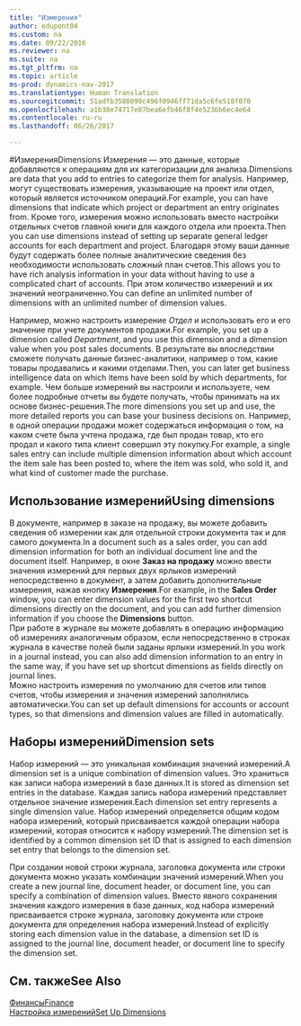 ```yaml
---
title: "Измерения"
author: edupont04
ms.custom: na
ms.date: 09/22/2016
ms.reviewer: na
ms.suite: na
ms.tgt_pltfrm: na
ms.topic: article
ms-prod: dynamics-nav-2017
ms.translationtype: Human Translation
ms.sourcegitcommit: 51adfb3588099c496f0946ff71da5c6fe518f070
ms.openlocfilehash: a1b38e74717e87bea6efb46f8f4e5236b6ec4e64
ms.contentlocale: ru-ru
ms.lasthandoff: 06/26/2017

---
```


#<a name="dimensions"></a><span data-ttu-id="8b005-102">Измерения</span><span class="sxs-lookup"><span data-stu-id="8b005-102">Dimensions</span></span>
<span data-ttu-id="8b005-103">Измерения — это данные, которые добавляются к операциям для их категоризации для анализа.</span><span class="sxs-lookup"><span data-stu-id="8b005-103">Dimensions are data that you add to entries to categorize them for analysis.</span></span> <span data-ttu-id="8b005-104">Например, могут существовать измерения, указывающие на проект или отдел, который является источником операций.</span><span class="sxs-lookup"><span data-stu-id="8b005-104">For example, you can have dimensions that indicate which project or department an entry originates from.</span></span>
<span data-ttu-id="8b005-105">Кроме того, измерения можно использовать вместо настройки отдельных счетов главной книги для каждого отдела или проекта.</span><span class="sxs-lookup"><span data-stu-id="8b005-105">Then you can use dimensions instead of setting up separate general ledger accounts for each department and project.</span></span> <span data-ttu-id="8b005-106">Благодаря этому ваши данные будут содержать более полные аналитические сведения без необходимости использовать сложный план счетов.</span><span class="sxs-lookup"><span data-stu-id="8b005-106">This allows you to have rich analysis information in your data without having to use a complicated chart of accounts.</span></span>
<span data-ttu-id="8b005-107">При этом количество измерений и их значений неограниченно.</span><span class="sxs-lookup"><span data-stu-id="8b005-107">You can define an unlimited number of dimensions with an unlimited number of dimension values.</span></span>  

<span data-ttu-id="8b005-108">Например, можно настроить измерение *Отдел* и использовать его и его значение при учете документов продажи.</span><span class="sxs-lookup"><span data-stu-id="8b005-108">For example, you set up a dimension called *Department*, and you use this dimension and a dimension value when you post sales documents.</span></span> <span data-ttu-id="8b005-109">В результате вы впоследствии сможете получать данные бизнес-аналитики, например о том, какие товары продавались и какими отделами.</span><span class="sxs-lookup"><span data-stu-id="8b005-109">Then, you can later get business intelligence data on which items have been sold by which departments, for example.</span></span>
<span data-ttu-id="8b005-110">Чем больше измерений вы настроили и используете, чем более подробные отчеты вы будете получать, чтобы принимать на их основе бизнес-решения.</span><span class="sxs-lookup"><span data-stu-id="8b005-110">The more dimensions you set up and use, the more detailed reports you can base your business decisions on.</span></span> <span data-ttu-id="8b005-111">Например, в одной операции продажи может содержаться информация о том, на каком счете была учтена продажа, где был продан товар, кто его продал и какого типа клиент совершил эту покупку.</span><span class="sxs-lookup"><span data-stu-id="8b005-111">For example, a single sales entry can include multiple dimension information about which account the item sale has been posted to, where the item was sold, who sold it, and what kind of customer made the purchase.</span></span>  

## <a name="using-dimensions"></a><span data-ttu-id="8b005-112">Использование измерений</span><span class="sxs-lookup"><span data-stu-id="8b005-112">Using dimensions</span></span>
<span data-ttu-id="8b005-113">В документе, например в заказе на продажу, вы можете добавить сведения об измерении как для отдельной строки документа так и для самого документа.</span><span class="sxs-lookup"><span data-stu-id="8b005-113">In a document such as a sales order, you can add dimension information for both an individual document line and the document itself.</span></span> <span data-ttu-id="8b005-114">Например, в окне **Заказ на продажу** можно ввести значения измерений для первых двух ярлыков измерений непосредственно в документ, а затем добавить дополнительные измерения, нажав кнопку **Измерения**.</span><span class="sxs-lookup"><span data-stu-id="8b005-114">For example, in the **Sales Order** window, you can enter dimension values for the first two shortcut dimensions directly on the document, and you can add further dimension information if you choose the **Dimensions** button.</span></span>  
<span data-ttu-id="8b005-115">При работе в журнале вы можете добавлять в операцию информацию об измерениях аналогичным образом, если непосредственно в строках журнала в качестве полей были заданы ярлыки измерений.</span><span class="sxs-lookup"><span data-stu-id="8b005-115">In you work in a journal instead, you can also add dimension information to an entry in the same way, if you have set up shortcut dimensions as fields directly on journal lines.</span></span>  
<span data-ttu-id="8b005-116">Можно настроить измерения по умолчанию для счетов или типов счетов, чтобы измерения и значения измерений заполнялись автоматически.</span><span class="sxs-lookup"><span data-stu-id="8b005-116">You can set up default dimensions for accounts or account types, so that dimensions and dimension values are filled in automatically.</span></span>  

## <a name="dimension-sets"></a><span data-ttu-id="8b005-117">Наборы измерений</span><span class="sxs-lookup"><span data-stu-id="8b005-117">Dimension sets</span></span>
<span data-ttu-id="8b005-118">Набор измерений — это уникальная комбинация значений измерений.</span><span class="sxs-lookup"><span data-stu-id="8b005-118">A dimension set is a unique combination of dimension values.</span></span> <span data-ttu-id="8b005-119">Это храниться как записи набора измерений в базе данных.</span><span class="sxs-lookup"><span data-stu-id="8b005-119">It is stored as dimension set entries in the database.</span></span> <span data-ttu-id="8b005-120">Каждая запись набора измерений представляет отдельное значение измерения.</span><span class="sxs-lookup"><span data-stu-id="8b005-120">Each dimension set entry represents a single dimension value.</span></span> <span data-ttu-id="8b005-121">Набор измерений определяется общим кодом набора измерений, который присваивается каждой операции набора измерений, которая относится к набору измерений.</span><span class="sxs-lookup"><span data-stu-id="8b005-121">The dimension set is identified by a common dimension set ID that is assigned to each dimension set entry that belongs to the dimension set.</span></span>  

<span data-ttu-id="8b005-122">При создании новой строки журнала, заголовка документа или строки документа можно указать комбинации значений измерений.</span><span class="sxs-lookup"><span data-stu-id="8b005-122">When you create a new journal line, document header, or document line, you can specify a combination of dimension values.</span></span> <span data-ttu-id="8b005-123">Вместо явного сохранения значения каждого измерения в базе данных, код набора измерений присваивается строке журнала, заголовку документа или строке документа для определения набора измерений.</span><span class="sxs-lookup"><span data-stu-id="8b005-123">Instead of explicitly storing each dimension value in the database, a dimension set ID is assigned to the journal line, document header, or document line to specify the dimension set.</span></span>  

## <a name="see-also"></a><span data-ttu-id="8b005-124">См. также</span><span class="sxs-lookup"><span data-stu-id="8b005-124">See Also</span></span>
[<span data-ttu-id="8b005-125">Финансы</span><span class="sxs-lookup"><span data-stu-id="8b005-125">Finance</span></span>](finance-setup.md)  
[<span data-ttu-id="8b005-126">Настройка измерений</span><span class="sxs-lookup"><span data-stu-id="8b005-126">Set Up Dimensions</span></span>](finance-setup-setup-dimensions.md)  

